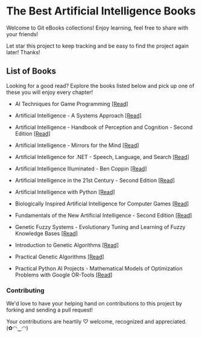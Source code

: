 # The Best Artificial Intelligence Books


Welcome to Git eBooks collections! Enjoy learning, feel free to share with your friends!

Let star this project to keep tracking and be easy to find the project again later! Thanks!

## List of Books

Looking for a good read? Explore the books listed below and pick up one of these you will enjoy every chapter!

* AI Techniques for Game Programming [[Read]](/books/AI%20Techniques%20for%20Game%20Programming.pdf)

* Artificial Intelligence - A Systems Approach [[Read]](/books/Artificial%20Intelligence%20-%20A%20Systems%20Approach.pdf)

* Artificial Intelligence - Handbook of Perception and Cognition - Second Edition [[Read]](/books/Artificial%20Intelligence%20-%20Handbook%20of%20Perception%20and%20Cognition%20-%20Second%20Edition.pdf)

* Artificial Intelligence - Mirrors for the Mind [[Read]](/books/Artificial%20Intelligence%20-%20Mirrors%20for%20the%20Mind.pdf)

* Artificial Intelligence for .NET - Speech, Language, and Search [[Read]](/books/Artificial%20Intelligence%20for%20.NET%20-%20Speech%2C%20Language%2C%20and%20Search.pdf)

* Artificial Intelligence Illuminated - Ben Coppin [[Read]](/books/Artificial%20Intelligence%20Illuminated%20-%20Ben%20Coppin.pdf)

* Artificial Intelligence in the 21st Century - Second Edition [[Read]](/books/Artificial%20Intelligence%20in%20the%2021st%20Century%20-%20Second%20Edition.pdf)

* Artificial Intelligence with Python [[Read]](/books/Artificial%20Intelligence%20with%20Python.pdf)

* Biologically Inspired Artificial Intelligence for Computer Games [[Read]](/books/Biologically%20Inspired%20Artificial%20Intelligence%20for%20Computer%20Games.pdf)

* Fundamentals of the New Artificial Intelligence - Second Edition [[Read]](/books/Fundamentals%20of%20the%20New%20Artificial%20Intelligence%20-%20Second%20Edition.pdf)

* Genetic Fuzzy Systems - Evolutionary Tuning and Learning of Fuzzy Knowledge Bases [[Read]](/books/Genetic%20Fuzzy%20Systems%20-%20Evolutionary%20Tuning%20and%20Learning%20of%20Fuzzy%20Knowledge%20Bases.pdf)

* Introduction to Genetic Algorithms [[Read]](/books/Introduction%20to%20Genetic%20Algorithms.pdf)

* Practical Genetic Algorithms [[Read]](/books/Practical%20Genetic%20Algorithms.pdf)

* Practical Python AI Projects - Mathematical Models of Optimization Problems with Google OR-Tools [[Read]](/books/Practical%20Python%20AI%20Projects%20-%20Mathematical%20Models%20of%20Optimization%20Problems%20with%20Google%20OR-Tools.pdf)

### Contributing

We'd love to have your helping hand on contributions to this project by forking and sending a pull request!

Your contributions are heartily ♡ welcome, recognized and appreciated. (✿◠‿◠)
